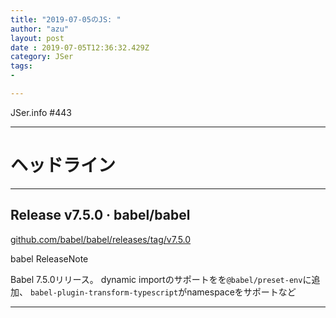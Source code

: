 ```yaml
---
title: "2019-07-05のJS: "
author: "azu"
layout: post
date : 2019-07-05T12:36:32.429Z
category: JSer
tags:
-

---
```


JSer.info #443

----

<h1 class="site-genre">ヘッドライン</h1>

----

## Release v7.5.0 · babel/babel
[github.com/babel/babel/releases/tag/v7.5.0](https://github.com/babel/babel/releases/tag/v7.5.0 "Release v7.5.0 · babel/babel")
<p class="jser-tags jser-tag-icon"><span class="jser-tag">babel</span> <span class="jser-tag">ReleaseNote</span></p>

Babel 7.5.0リリース。
dynamic importのサポートをを`@babel/preset-env`に追加、
`babel-plugin-transform-typescript`がnamespaceをサポートなど


----
